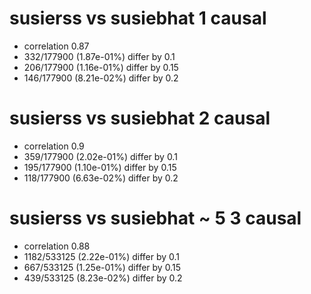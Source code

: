 # susierss vs susiebhat  1 causal

- correlation 0.87
- 332/177900 (1.87e-01%) differ by 0.1
- 206/177900 (1.16e-01%) differ by 0.15
- 146/177900 (8.21e-02%) differ by 0.2


# susierss vs susiebhat  2 causal

- correlation 0.9
- 359/177900 (2.02e-01%) differ by 0.1
- 195/177900 (1.10e-01%) differ by 0.15
- 118/177900 (6.63e-02%) differ by 0.2


# susierss vs susiebhat  ~ 5 3 causal

- correlation 0.88
- 1182/533125 (2.22e-01%) differ by 0.1
- 667/533125 (1.25e-01%) differ by 0.15
- 439/533125 (8.23e-02%) differ by 0.2



